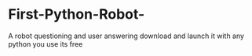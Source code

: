 # First-Python-Robot-
A robot questioning and user answering 
download and launch it with any python you use
its free 

